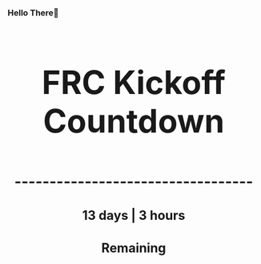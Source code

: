 ### Hello There👋

<!---START-TIMER--->
<h3 align='center' style='font-size: 64px;'>FRC Kickoff Countdown</h3>
<h3 align='center' style='font-size: 30px;'>----------------------------------</h3>
<h3 align='center' style='font-size: 25px;'>13 days | 3 hours</h3>
<h3 align='center' style='font-size: 25px;'>Remaining</h3>
<!---END-TIMER--->
